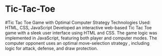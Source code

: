 # Tic-Tac-Toe

#Tic Tac Toe Game with Optimal Computer Strategy
Technologies Used: HTML, CSS, JavaScript
Developed an interactive web-based Tic Tac Toe game with a sleek user interface using HTML and CSS. The game logic was implemented in JavaScript, featuring both player and computer modes. The computer opponent uses an optimal move-selection strategy , including logic for attack, defense, and draw protection.
